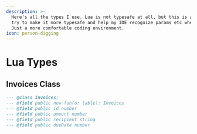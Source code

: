 ```yaml
---
description: >-
  Here's all the types I use. Lua is not typesafe at all, but this is a way I
  try to make it more typesafe and help my IDE recognize params etc when coding.
  Just a more comfortable coding environment.
icon: person-digging
---
```


# Lua Types

## Invoices Class

```lua
--- @class Invoices;
--- @field public new fun(o: table): Invoices
--- @field public id number
--- @field public amount number
--- @field public recipient string
--- @field public dueDate number
```


